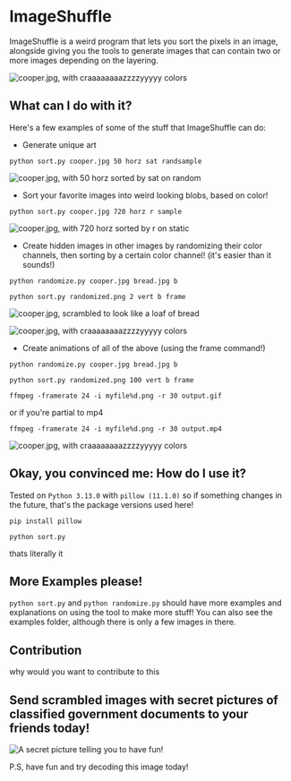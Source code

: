# ImageShuffle
ImageShuffle is a weird program that lets you sort the pixels in an image, alongside giving you the tools to generate images that can contain two or more images depending on the layering.

![cooper.jpg, with craaaaaaaazzzzyyyyy colors](examples/output.gif)

## What can I do with it?
Here's a few examples of some of the stuff that ImageShuffle can do:

- Generate unique art

`python sort.py cooper.jpg 50 horz sat randsample`

![cooper.jpg, with 50 horz sorted by sat on random](examples/horzsat50.png)

- Sort your favorite images into weird looking blobs, based on color!

`python sort.py cooper.jpg 720 horz r sample`

![cooper.jpg, with 720 horz sorted by r on static](examples/horzr720.png)

- Create hidden images in other images by randomizing their color channels, then sorting by a certain color channel! (it's easier than it sounds!)

`python randomize.py cooper.jpg bread.jpg b`

`python sort.py randomized.png 2 vert b frame`

![cooper.jpg, scrambled to look like a loaf of bread](examples/randomized.png)

![cooper.jpg, with craaaaaaaazzzzyyyyy colors](examples/finalized.png)

- Create animations of all of the above (using the frame command!)

`python randomize.py cooper.jpg bread.jpg b`

`python sort.py randomized.png 100 vert b frame`

`ffmpeg -framerate 24 -i myfile%d.png -r 30 output.gif`

or if you're partial to mp4

`ffmpeg -framerate 24 -i myfile%d.png -r 30 output.mp4`                                                                                                                                                           

![cooper.jpg, with craaaaaaaazzzzyyyyy colors](examples/output.gif)


## Okay, you convinced me: How do I use it?
Tested on `Python 3.13.0` with `pillow (11.1.0)` so if something changes in the future, that's the package versions used here!

`pip install pillow`

`python sort.py`

thats literally it



## More Examples please!
`python sort.py` and `python randomize.py` should have more examples and explanations on using the tool to make more stuff! You can also see the examples folder, although there is only a few images in there.

## Contribution
why would you want to contribute to this

## Send scrambled images with secret pictures of classified government documents to your friends today!

![A secret picture telling you to have fun!](examples/seeecretmessage.png)

P.S, have fun and try decoding this image today!


